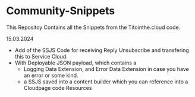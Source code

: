 # Community-Snippets
This Repositoy Contains all the Snippets from the Titointhe.cloud code.

15.03.2024
- Add of the SSJS Code for receiving Reply Unsubscribe and transfering this to Service Cloud.
- With Deployable JSON payload, which contains a 
    - Logging Data Extension, and Error Data Extension in case you have an error or some kind.
    - a SSJS saved into a content builder which you can reference into a Cloudpage code Resources